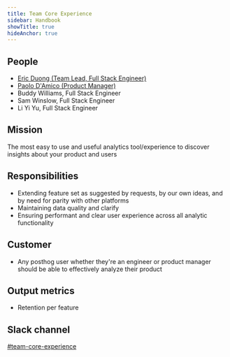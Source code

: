```yaml
---
title: Team Core Experience
sidebar: Handbook
showTitle: true
hideAnchor: true
---
```


## People

- [Eric Duong (Team Lead, Full Stack Engineer)](/handbook/company/team/#eric-duong-software-engineer)
- [Paolo D'Amico (Product Manager)](/handbook/company/team/)
- Buddy Williams, Full Stack Engineer
- Sam Winslow, Full Stack Engineer
- Li Yi Yu, Full Stack Engineer

## Mission

The most easy to use and useful analytics tool/experience to discover insights about your product and users

## Responsibilities

- Extending feature set as suggested by requests, by our own ideas, and by need for parity with other platforms
- Maintaining data quality and clarify
- Ensuring performant and clear user experience across all analytic functionality


## Customer

- Any posthog user whether they're an engineer or product manager should be able to effectively analyze their product

## Output metrics

- Retention per feature

## Slack channel

[#team-core-experience](https://posthog.slack.com/messages/team-core-experience)
